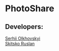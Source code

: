 # PhotoShare


## Developers:

<div align="">
  <a href="https://github.com/Serhii-Olkhovskyi">Serhii Olkhovskyi</a><br>
  <a href="https://github.com/Gaveloshpom">Skitsko Ruslan</a><br>
</div>